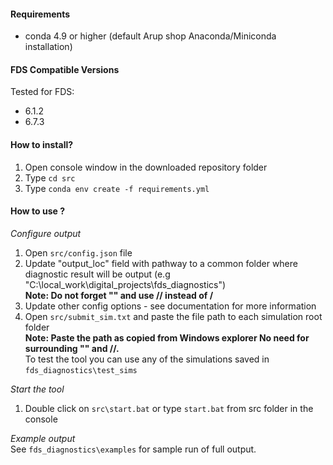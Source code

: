 #### Requirements
- conda 4.9 or higher (default Arup shop Anaconda/Miniconda installation)

#### FDS Compatible Versions
Tested for FDS:
 - 6.1.2
 - 6.7.3

#### **How to install?**
1. Open console window in the downloaded repository folder
2. Type `cd src`
3. Type `conda env create -f requirements.yml`
#### **How to use ?**
*Configure output*
1. Open `src/config.json` file
2. Update "output_loc" field with pathway to a common folder where diagnostic result will be output (e.g "C:\\local_work\\digital_projects\\fds_diagnostics") <br>
**Note: Do not forget "" and use // instead of /** <br>
3. Update other config options - see documentation for more information
4. Open `src/submit_sim.txt` and paste the file path to each simulation root folder <br>
**Note: Paste the path as copied from Windows explorer No need for surrounding "" and //.**<br>
   To test the tool you can use any of the simulations saved in `fds_diagnostics\test_sims` <br>
   
*Start  the tool* <br>

1. Double click on `src\start.bat` or type `start.bat` from src folder in the console

_Example output_ <br>
See `fds_diagnostics\examples` for sample run of full output.